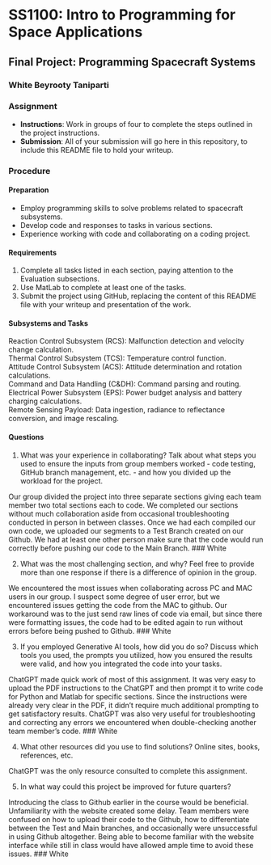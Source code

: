 # SS1100: Intro to Programming for Space Applications
## Final Project: Programming Spacecraft Systems

### White Beyrooty Taniparti

### Assignment
- **Instructions**: Work in groups of four to complete the steps outlined in the project instructions.
- **Submission**: All of your submission will go here in this repository, to include this README file to hold your writeup.

### Procedure
#### Preparation
- Employ programming skills to solve problems related to spacecraft subsystems.
- Develop code and responses to tasks in various sections.
- Experience working with code and collaborating on a coding project.

#### Requirements
1. Complete all tasks listed in each section, paying attention to the Evaluation subsections.
2. Use MatLab to complete at least one of the tasks.
3. Submit the project using GitHub, replacing the content of this README file with your writeup and presentation of the work.

#### Subsystems and Tasks
Reaction Control Subsystem (RCS): Malfunction detection and velocity change calculation.\
Thermal Control Subsystem (TCS): Temperature control function.\
Attitude Control Subsystem (ACS): Attitude determination and rotation calculations.\
Command and Data Handling (C&DH): Command parsing and routing.\
Electrical Power Subsystem (EPS): Power budget analysis and battery charging calculations.\
Remote Sensing Payload: Data ingestion, radiance to reflectance conversion, and image rescaling.

#### Questions
1. What was your experience in collaborating? Talk about what steps you used to ensure the
inputs from group members worked - code testing, GitHub branch management, etc. - and
how you divided up the workload for the project.

  Our group divided the project into three separate sections giving each team member two total sections each to code. We completed our sections without much collaboration aside from occasional troubleshooting conducted in person in between classes. Once we had each compiled our own code, we uploaded our segments to a Test Branch created on our Github. We had at least one other person make sure that the code would run correctly before pushing our code to the Main Branch. ### White

2. What was the most challenging section, and why? Feel free to provide more than one response
if there is a difference of opinion in the group.

  We encountered the most issues when collaborating across PC and MAC users in our group. I suspect some degree of user error, but we encountered issues getting the code from the MAC to github. Our workaround was to the just send raw lines of code via email, but since there were formatting issues, the code had to be edited again to run without errors before being pushed to Github. ### White

3. If you employed Generative AI tools, how did you do so? Discuss which tools you used, the
prompts you utilized, how you ensured the results were valid, and how you integrated the code
into your tasks.

  ChatGPT made quick work of most of this assignment. It was very easy to upload the PDF instructions to the ChatGPT and then prompt it to write code for Python and Matlab for specific sections. Since the instructions were already very clear in the PDF, it didn’t require much additional prompting to get satisfactory results. ChatGPT was also very useful for troubleshooting and correcting any errors we encountered when double-checking another team member’s code. ### White

4. What other resources did you use to find solutions? Online sites, books, references, etc.

  ChatGPT was the only resource consulted to complete this assignment.

5. In what way could this project be improved for future quarters?

  Introducing the class to Github earlier in the course would be beneficial. Unfamiliarity with the website created some delay. Team members were confused on how to upload their code to the Github, how to differentiate between the Test and Main branches, and occasionally were unsuccessful in using Github altogether. Being able to become familiar with the website interface while still in class would have allowed ample time to avoid these issues. ### White
